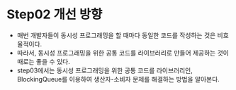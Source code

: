 # Step02 개선 방향

- 매번 개발자들이 동시성 프로그래밍을 할 때마다 동일한 코드를 작성하는 것은 비효율적이다.
- 따라서, 동시성 프로그래밍을 위한 공통 코드를 라이브러리로 만들어 제공하는 것이 때로는 좋을 수 있다.
- step03에서는 동시성 프로그래밍을 위한 공통 코드를 라이브러리인, BlockingQueue를 이용하여 생산자-소비자 문제를 해결하는 방법을 알아본다.
